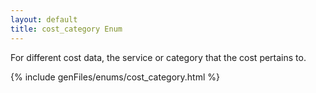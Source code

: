```yaml
---
layout: default
title: cost_category Enum
---
```


For different cost data, the service or category that the cost pertains to.

{% include genFiles/enums/cost_category.html %}
